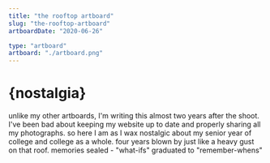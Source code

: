 ```yaml
---
title: "the rooftop artboard"
slug: "the-rooftop-artboard"
artboardDate: "2020-06-26"

type: "artboard"
artboard: "./artboard.png"
---
```


# {nostalgia}

unlike my other artboards, I'm writing this almost two years after the shoot. I've been bad about keeping my website up to date and properly sharing all my photographs. so here I am as I wax nostalgic about my senior year of college and college as a whole. four years blown by just like a heavy gust on that roof. memories sealed - "what-ifs" graduated to "remember-whens"
